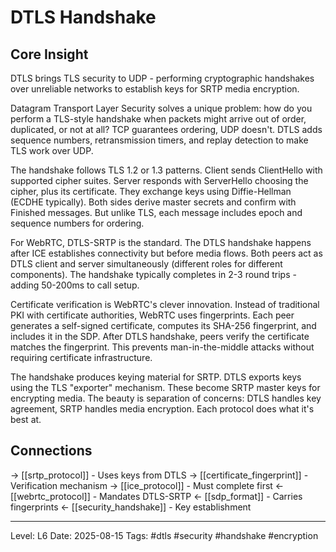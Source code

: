 # DTLS Handshake

## Core Insight
DTLS brings TLS security to UDP - performing cryptographic handshakes over unreliable networks to establish keys for SRTP media encryption.

Datagram Transport Layer Security solves a unique problem: how do you perform a TLS-style handshake when packets might arrive out of order, duplicated, or not at all? TCP guarantees ordering, UDP doesn't. DTLS adds sequence numbers, retransmission timers, and replay detection to make TLS work over UDP.

The handshake follows TLS 1.2 or 1.3 patterns. Client sends ClientHello with supported cipher suites. Server responds with ServerHello choosing the cipher, plus its certificate. They exchange keys using Diffie-Hellman (ECDHE typically). Both sides derive master secrets and confirm with Finished messages. But unlike TLS, each message includes epoch and sequence numbers for ordering.

For WebRTC, DTLS-SRTP is the standard. The DTLS handshake happens after ICE establishes connectivity but before media flows. Both peers act as DTLS client and server simultaneously (different roles for different components). The handshake typically completes in 2-3 round trips - adding 50-200ms to call setup.

Certificate verification is WebRTC's clever innovation. Instead of traditional PKI with certificate authorities, WebRTC uses fingerprints. Each peer generates a self-signed certificate, computes its SHA-256 fingerprint, and includes it in the SDP. After DTLS handshake, peers verify the certificate matches the fingerprint. This prevents man-in-the-middle attacks without requiring certificate infrastructure.

The handshake produces keying material for SRTP. DTLS exports keys using the TLS "exporter" mechanism. These become SRTP master keys for encrypting media. The beauty is separation of concerns: DTLS handles key agreement, SRTP handles media encryption. Each protocol does what it's best at.

## Connections
→ [[srtp_protocol]] - Uses keys from DTLS
→ [[certificate_fingerprint]] - Verification mechanism
→ [[ice_protocol]] - Must complete first
← [[webrtc_protocol]] - Mandates DTLS-SRTP
← [[sdp_format]] - Carries fingerprints
← [[security_handshake]] - Key establishment

---
Level: L6
Date: 2025-08-15
Tags: #dtls #security #handshake #encryption